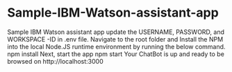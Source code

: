 # Sample-IBM-Watson-assistant-app
Sample IBM Watson assistant app
update the USERNAME, PASSWORD, and WORKSPACE -ID in .env file.
Navigate to the root folder and Install the NPM into the local 
Node.JS runtime environment by running the below command.
npm install
Next, start the app
npm start
 Your ChatBot is up and ready to be browsed on http://localhost:3000
